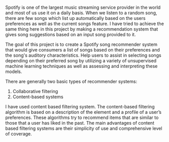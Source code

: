 Spotify is one of the largest music streaming service provider in the world and most of us use it on a daily basis. When we listen to a random song, there are few songs which list up automatically based on the users preferences as well as the current songs feature. I have tried to achieve the same thing here in this project by making a recommendation system that gives song suggestions based on an input song provided to it.

The goal of this project is to create a Spotify song recommender system that would give consumers a list of songs based on their preferences and the song's auditory characteristics. Help users to assist in selecting songs depending on their preferred song by utilizing a variety of unsupervised machine learning techniques as well as assessing and interpreting these models.

There are generally two basic types of recommender systems:
1. Collaborative filtering
2. Content-based systems

I have used content based filtering system. The content-based filtering algorithm is based on a description of the element and a profile of a user’s preferences. These algorithms try to recommend items that are similar to those that a user has liked in the past. The main advantages of content based filtering systems are their simplicity of use and comprehensive level of coverage.

